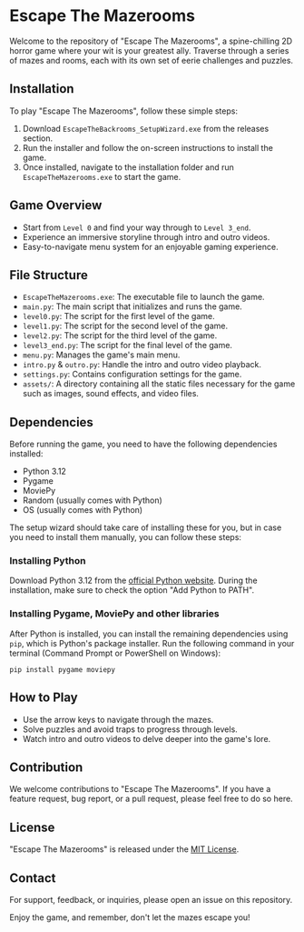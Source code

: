 # Escape The Mazerooms

Welcome to the repository of "Escape The Mazerooms", a spine-chilling 2D horror game where your wit is your greatest ally. Traverse through a series of mazes and rooms, each with its own set of eerie challenges and puzzles.

## Installation

To play "Escape The Mazerooms", follow these simple steps:

1. Download `EscapeTheBackrooms_SetupWizard.exe` from the releases section.
2. Run the installer and follow the on-screen instructions to install the game.
3. Once installed, navigate to the installation folder and run `EscapeTheMazerooms.exe` to start the game.

## Game Overview

- Start from `Level 0` and find your way through to `Level 3_end`.
- Experience an immersive storyline through intro and outro videos.
- Easy-to-navigate menu system for an enjoyable gaming experience.

## File Structure

- `EscapeTheMazerooms.exe`: The executable file to launch the game.
- `main.py`: The main script that initializes and runs the game.
- `level0.py`: The script for the first level of the game.
- `level1.py`: The script for the second level of the game.
- `level2.py`: The script for the third level of the game.
- `level3_end.py`: The script for the final level of the game.
- `menu.py`: Manages the game's main menu.
- `intro.py` & `outro.py`: Handle the intro and outro video playback.
- `settings.py`: Contains configuration settings for the game.
- `assets/`: A directory containing all the static files necessary for the game such as images, sound effects, and video files.

## Dependencies

Before running the game, you need to have the following dependencies installed:

- Python 3.12
- Pygame
- MoviePy
- Random (usually comes with Python)
- OS (usually comes with Python)

The setup wizard should take care of installing these for you, but in case you need to install them manually, you can follow these steps:

### Installing Python

Download Python 3.12 from the [official Python website](https://www.python.org/downloads/). During the installation, make sure to check the option "Add Python to PATH".

### Installing Pygame, MoviePy and other libraries

After Python is installed, you can install the remaining dependencies using `pip`, which is Python's package installer. Run the following command in your terminal (Command Prompt or PowerShell on Windows):

`pip install pygame moviepy`

## How to Play

- Use the arrow keys to navigate through the mazes.
- Solve puzzles and avoid traps to progress through levels.
- Watch intro and outro videos to delve deeper into the game's lore.

## Contribution

We welcome contributions to "Escape The Mazerooms". If you have a feature request, bug report, or a pull request, please feel free to do so here.

## License

"Escape The Mazerooms" is released under the [MIT License](LICENSE).

## Contact

For support, feedback, or inquiries, please open an issue on this repository.

Enjoy the game, and remember, don't let the mazes escape you!
